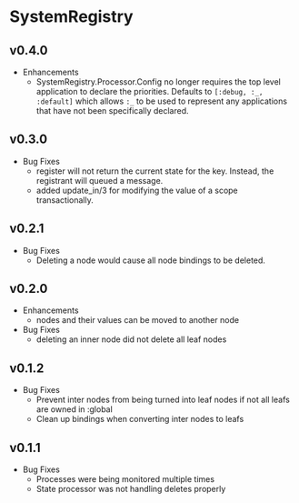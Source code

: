 # SystemRegistry

## v0.4.0
  * Enhancements
    * SystemRegistry.Processor.Config no longer requires the top level application to declare the priorities. Defaults to `[:debug, :_, :default]` which allows `:_` to be used to represent any applications that have not been specifically declared.

## v0.3.0
  * Bug Fixes
    * register will not return the current state for the key. Instead, the registrant will queued a message.
    * added update_in/3 for modifying the value of a scope transactionally.

## v0.2.1
  * Bug Fixes
    * Deleting a node would cause all node bindings to be deleted.

## v0.2.0
  * Enhancements
    * nodes and their values can be moved to another node
  * Bug Fixes
    * deleting an inner node did not delete all leaf nodes

## v0.1.2
  * Bug Fixes
    * Prevent inter nodes from being turned into leaf nodes if not all leafs are owned in :global
    * Clean up bindings when converting inter nodes to leafs

## v0.1.1
  * Bug Fixes
    * Processes were being monitored multiple times
    * State processor was not handling deletes properly
